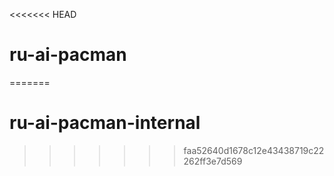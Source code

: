 <<<<<<< HEAD
# ru-ai-pacman
=======
# ru-ai-pacman-internal
>>>>>>> faa52640d1678c12e43438719c22262ff3e7d569
